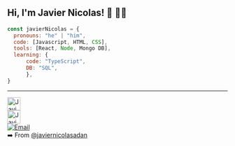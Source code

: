 <h2> Hi, I'm Javier Nicolas! 👋 👨‍💻</h2>


```javascript
const javierNicolas = {
  pronouns: "he" | "him",
  code: [Javascript, HTML, CSS],
  tools: [React, Node, Mongo DB],
  learning: {
      code: "TypeScript",
      DB: "SQL",
      },
}
```



---
 [<img src="https://www.vectorlogo.zone/logos/linkedin/linkedin-icon.svg" alt="Javier Nicolas's LinkedIn Profile" height="30" width="30">](https://www.linkedin.com/in/javier-nicolas-adan-web-developer)                                    
 [<img src="https://www.vectorlogo.zone/logos/gmail/gmail-icon.svg" alt="Javier Nicolas's gmail" height="30" width="30">](javiernicolasadan@gmail.com)                                    
 <a href="mailto:javiernicolasadan@gmail.com"><img alt="Email" src="https://img.shields.io/badge/Email-javiernicolasadan@gmail.com-blue?style=flat-square&logo=gmail"></a>                                    
:arrow_right: From [@javiernicolasadan](https://github.com/javiernicolasadan)

<!--
**javiernicolasadan/javiernicolasadan** is a ✨ _special_ ✨ repository because its `README.md` (this file) appears on your GitHub profile.

Here are some ideas to get you started:

- 🔭 I’m currently working on ...
- 🌱 I’m currently learning ...
- 👯 I’m looking to collaborate on ...
- 🤔 I’m looking for help with ...
- 💬 Ask me about ...
- 📫 How to reach me: ...
- 😄 Pronouns: ...
- ⚡ Fun fact: ...
-->
